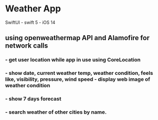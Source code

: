 
# Weather App
SwiftUI - swift 5 - iOS 14 
## using openweathermap API and Alamofire for network calls  

### - get user location while app in use using CoreLocation 
### - show date, current weather temp, weather condition, feels like, visibility, pressure, wind speed - display web image of weather condition
### - show 7 days forecast 
### - search weather of other cities by name. 
